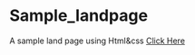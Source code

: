 #  Sample_landpage
A sample land page using Html&css [Click Here](https://nandanans9072.github.io/sample_landpage/)
